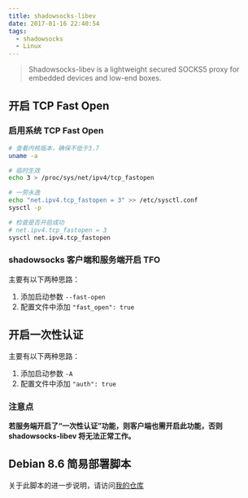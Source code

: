 ```yaml
---
title: shadowsocks-libev
date: 2017-01-16 22:40:54
tags:
  - shadowsocks
  - Linux
---
```


> Shadowsocks-libev is a lightweight secured SOCKS5 proxy for embedded devices and low-end boxes.

<!-- more -->

## 开启 TCP Fast Open

### 启用系统 TCP Fast Open

```bash
# 查看内核版本，确保不低于3.7
uname -a

# 临时生效
echo 3 > /proc/sys/net/ipv4/tcp_fastopen

# 一劳永逸
echo "net.ipv4.tcp_fastopen = 3" >> /etc/sysctl.conf
sysctl -p

# 检查是否开启成功
# net.ipv4.tcp_fastopen = 3
sysctl net.ipv4.tcp_fastopen
```

### shadowsocks 客户端和服务端开启 TFO
主要有以下两种思路：
1. 添加启动参数 `--fast-open`
2. 配置文件中添加 `"fast_open": true`

## 开启一次性认证
主要有以下两种思路：
1. 添加启动参数 `-A`
2. 配置文件中添加 `"auth": true`

### 注意点
**若服务端开启了“一次性认证”功能，则客户端也需开启此功能，否则 shadowsocks-libev 将无法正常工作。**


## Debian 8.6 简易部署脚本
<script src="https://gist.github.com/DevinZhong/6f953345c58c74cef8f970027b023d8e.js"></script>
关于此脚本的进一步说明，请访问[我的仓库](https://github.com/DevinZhong/scripts/tree/master/shadowsocks)